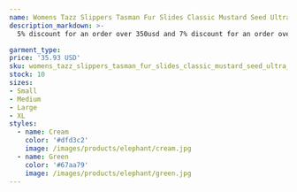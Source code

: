 ```yaml
---
name: Womens Tazz Slippers Tasman Fur Slides Classic Mustard Seed Ultra Mini Platform Boot Slip-on Les Petites Suede Wool Blend Winter Designer Bo
description_markdown: >-
  5% discount for an order over 350usd and 7% discount for an order over 1200usd. Click 'More' to learn more imformation or details about our porducts. If you have any question about our products,contact us please,thanks for your time. We provide all luxury designer items with originalpacking.Factory price for shoes,clothing,bags,jewerly,watches. All the casual shoes are made of highquality materials to ensure the comfort and durability of shoes. Fashionable appearance design is the favorite of every social media fashionistas. Every customer can contact with wholesalelist,u can gain free gifts when you contact us..syi

garment_type:
price: '35.93 USD'
sku: womens_tazz_slippers_tasman_fur_slides_classic_mustard_seed_ultra_mini_platform_boot_slip-on_les_petites_suede_wool_blend_winter_designer_bo
stock: 10
sizes:
- Small
- Medium
- Large
- XL
styles:
  - name: Cream
    color: '#dfd3c2'
    image: /images/products/elephant/cream.jpg
  - name: Green
    color: '#67aa79'
    image: /images/products/elephant/green.jpg
---
```

